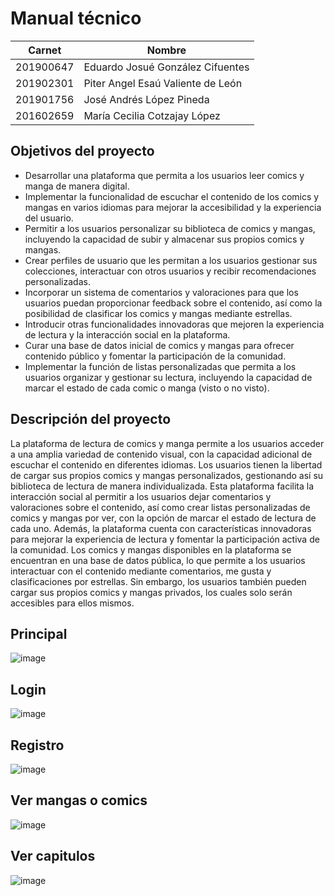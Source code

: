 # Manual técnico
 **Carnet** | **Nombre** |
| ------ | ------ |
| 201900647   | Eduardo Josué González Cifuentes  |
| 201902301   | Piter Angel Esaú Valiente de León |
| 201901756   | José Andrés López Pineda          |
| 201602659   |María Cecilia Cotzajay López       |

## Objetivos del proyecto
- Desarrollar una plataforma que permita a los usuarios leer comics y manga de manera digital.
- Implementar la funcionalidad de escuchar el contenido de los comics y mangas en varios idiomas para mejorar la accesibilidad y la experiencia del usuario.
- Permitir a los usuarios personalizar su biblioteca de comics y mangas, incluyendo la capacidad de subir y almacenar sus propios comics y mangas.
- Crear perfiles de usuario que les permitan a los usuarios gestionar sus colecciones, interactuar con otros usuarios y recibir recomendaciones personalizadas.
- Incorporar un sistema de comentarios y valoraciones para que los usuarios puedan proporcionar feedback sobre el contenido, así como la posibilidad de clasificar los comics y mangas mediante estrellas.
- Introducir otras funcionalidades innovadoras que mejoren la experiencia de lectura y la interacción social en la plataforma.
- Curar una base de datos inicial de comics y mangas para ofrecer contenido público y fomentar la participación de la comunidad.
- Implementar la función de listas personalizadas que permita a los usuarios organizar y gestionar su lectura, incluyendo la capacidad de marcar el estado de cada comic o manga (visto o no visto).

## Descripción del proyecto
La plataforma de lectura de comics y manga permite a los usuarios acceder a una amplia variedad de contenido visual, con la capacidad adicional de escuchar el contenido en diferentes idiomas. Los usuarios tienen la libertad de cargar sus propios comics y mangas personalizados, gestionando así su biblioteca de lectura de manera individualizada. Esta plataforma facilita la interacción social al permitir a los usuarios dejar comentarios y valoraciones sobre el contenido, así como crear listas personalizadas de comics y mangas por ver, con la opción de marcar el estado de lectura de cada uno. Además, la plataforma cuenta con características innovadoras para mejorar la experiencia de lectura y fomentar la participación activa de la comunidad. Los comics y mangas disponibles en la plataforma se encuentran en una base de datos pública, lo que permite a los usuarios interactuar con el contenido mediante comentarios, me gusta y clasificaciones por estrellas. Sin embargo, los usuarios también pueden cargar sus propios comics y mangas privados, los cuales solo serán accesibles para ellos mismos.


## Principal

![image](https://github.com/Lal0gg/-SEMI1-GRUPO8/assets/78941196/ac17afac-cfd1-43b0-affa-5cb1cc4aeac8)

## Login
![image](https://github.com/Lal0gg/-SEMI1-GRUPO8/assets/78941196/1495d741-ba1f-4737-9f52-ac01fd7fa167)

## Registro
![image](https://github.com/Lal0gg/-SEMI1-GRUPO8/assets/78941196/a6ff0ea6-a8e8-45cf-b9fa-b7397be26e3d)

## Ver mangas o comics
![image](https://github.com/Lal0gg/-SEMI1-GRUPO8/assets/78941196/f2d1e251-de8b-4698-bca6-9a1709787f4f)

## Ver capitulos
![image](https://github.com/Lal0gg/-SEMI1-GRUPO8/assets/78941196/b71b5c78-2a5a-4aa5-9ac6-055148ca2901)



